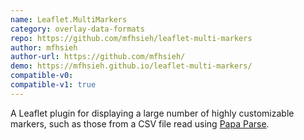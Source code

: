 ```yaml
---
name: Leaflet.MultiMarkers
category: overlay-data-formats
repo: https://github.com/mfhsieh/leaflet-multi-markers
author: mfhsieh
author-url: https://github.com/mfhsieh/
demo: https://mfhsieh.github.io/leaflet-multi-markers/
compatible-v0: 
compatible-v1: true
---
```


A Leaflet plugin for displaying a large number of highly customizable markers, such as those from a CSV file read using <a href="https://www.papaparse.com/">Papa Parse</a>.
